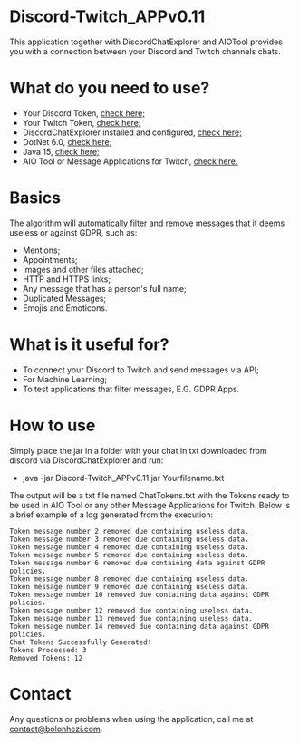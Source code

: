 # Discord-Twitch_APPv0.11
This application together with DiscordChatExplorer and AIOTool provides you with a connection between your Discord and Twitch channels chats.

# What do you need to use?
- Your Discord Token, [check here;](https://discordhelp.net/discord-token)
- Your Twitch Token, [check here;](https://dev.twitch.tv/docs/authentication)
- DiscordChatExplorer installed and configured, [check here;](https://github.com/Tyrrrz/DiscordChatExporter/releases/tag/2.34.1)
- DotNet 6.0, [check here;](https://dotnet.microsoft.com/en-us/download/dotnet/6.0)
- Java 15, [check here;](https://www.oracle.com/java/technologies/javase/jdk15-archive-downloads.html)
- AIO Tool or Message Applications for Twitch, [check here.](https://dev.twitch.tv/docs/irc)

# Basics
The algorithm will automatically filter and remove messages that it deems useless or against GDPR, such as:
- Mentions;
- Appointments;
- Images and other files attached;
- HTTP and HTTPS links;
- Any message that has a person's full name;
- Duplicated Messages;
- Emojis and Emoticons.

# What is it useful for?
- To connect your Discord to Twitch and send messages via API;
- For Machine Learning;
- To test applications that filter messages, E.G. GDPR Apps.

# How to use
Simply place the jar in a folder with your chat in txt downloaded from discord via DiscordChatExplorer and run:
- java -jar Discord-Twitch_APPv0.11.jar Yourfilename.txt

The output will be a txt file named ChatTokens.txt with the Tokens ready to be used in AIO Tool or any other Message Applications for Twitch.
Below is a brief example of a log generated from the execution:
```
Token message number 2 removed due containing useless data.
Token message number 3 removed due containing useless data.
Token message number 4 removed due containing useless data.
Token message number 5 removed due containing useless data.
Token message number 6 removed due containing data against GDPR policies.
Token message number 8 removed due containing useless data.
Token message number 9 removed due containing useless data.
Token message number 10 removed due containing data against GDPR policies.
Token message number 12 removed due containing useless data.
Token message number 13 removed due containing useless data.
Token message number 14 removed due containing data against GDPR policies.
Chat Tokens Successfully Generated!
Tokens Processed: 3
Removed Tokens: 12
```

# Contact
Any questions or problems when using the application, call me at [contact@bolonhezi.com](mailto:contact@bolonhezi.com).
